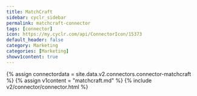 ```yaml
---
title: MatchCraft
sidebar: cyclr_sidebar
permalink: matchcraft-connector
tags: [connector]
icon: https://my.cyclr.com/api/ConnectorIcon/15373
default_header: false
category: Marketing
categories: [Marketing]
showv1content: true
---
```

{% assign connectordata = site.data.v2.connectors.connector-matchcraft %}
{% assign v1content = "matchcraft.md" %}
{% include v2/connector/connector.html %}	